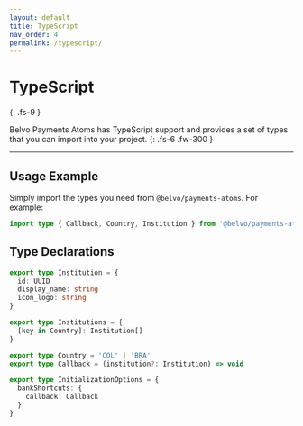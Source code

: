 ```yaml
---
layout: default
title: TypeScript
nav_order: 4
permalink: /typescript/
---
```


# TypeScript
{: .fs-9 }

Belvo Payments Atoms has TypeScript support and provides a set of types that you can import into your project.
{: .fs-6 .fw-300 }

---

## Usage Example

Simply import the types you need from `@belvo/payments-atoms`. For example:

```typescript
import type { Callback, Country, Institution } from '@belvo/payments-atoms'
```

## Type Declarations

```typescript
export type Institution = {
  id: UUID
  display_name: string
  icon_logo: string
}

export type Institutions = {
  [key in Country]: Institution[]
}

export type Country = 'COL' | 'BRA'
export type Callback = (institution?: Institution) => void

export type InitializationOptions = {
  bankShortcuts: {
    callback: Callback
  }
}
```
